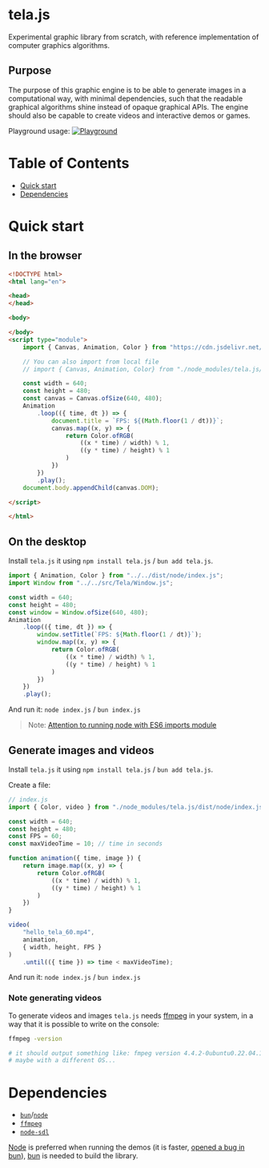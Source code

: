 # tela.js

Experimental graphic library from scratch, with reference implementation of computer graphics algorithms.

## Purpose

The purpose of this graphic engine is to be able to generate images in a computational way, with minimal dependencies, such that the readable graphical algorithms shine instead of opaque graphical APIs. The engine should also be capable to create videos and interactive demos or games. 

Playground usage:
[![Playground](/tela_playground.webp)](https://pedroth.github.io/tela.js)

# Table of Contents

- [Quick start](#quick-start)
- [Dependencies](#dependencies)

# Quick start

## In the browser

```html
<!DOCTYPE html>
<html lang="en">

<head>
</head>

<body>

</body>
<script type="module">
    import { Canvas, Animation, Color } from "https://cdn.jsdelivr.net/npm/tela.js/dist/web/index.js";

    // You can also import from local file
    // import { Canvas, Animation, Color} from "./node_modules/tela.js/dist/web/index.js";

    const width = 640;
    const height = 480;
    const canvas = Canvas.ofSize(640, 480);
    Animation
        .loop(({ time, dt }) => {
            document.title = `FPS: ${(Math.floor(1 / dt))}`;
            canvas.map((x, y) => {
                return Color.ofRGB(
                    ((x * time) / width) % 1,
                    ((y * time) / height) % 1
                )
            })
        })
        .play();
    document.body.appendChild(canvas.DOM);

</script>

</html>
```

## On the desktop
Install `tela.js` it using `npm install tela.js` / `bun add tela.js`.

```js
import { Animation, Color } from "../../dist/node/index.js";
import Window from "../../src/Tela/Window.js";

const width = 640;
const height = 480;
const window = Window.ofSize(640, 480);
Animation
    .loop(({ time, dt }) => {
        window.setTitle(`FPS: ${Math.floor(1 / dt)}`);
        window.map((x, y) => {
            return Color.ofRGB(
                ((x * time) / width) % 1,
                ((y * time) / height) % 1
            )
        })
    })
    .play();
```

And run it: `node index.js` / `bun index.js`

> Note: [Attention to running node with ES6 imports module](https://nodejs.org/api/esm.html#modules-ecmascript-modules)


## Generate images and videos

Install `tela.js` it using `npm install tela.js` / `bun add tela.js`.

Create a file:
```js
// index.js
import { Color, video } from "./node_modules/tela.js/dist/node/index.js";

const width = 640;
const height = 480;
const FPS = 60;
const maxVideoTime = 10; // time in seconds

function animation({ time, image }) {
    return image.map((x, y) => {
        return Color.ofRGB(
            ((x * time) / width) % 1,
            ((y * time) / height) % 1
        )
    })
}

video(
    "hello_tela_60.mp4",
    animation,
    { width, height, FPS }
)
    .until(({ time }) => time < maxVideoTime);
```

And run it: `node index.js` / `bun index.js`

### Note generating videos

To generate videos and images `tela.js` needs [ffmpeg][ffmpeg] in your system, in a way that it is possible to write on the console:
```bash
ffmpeg -version 

# it should output something like: fmpeg version 4.4.2-0ubuntu0.22.04.1...
# maybe with a different OS...

```

# Dependencies

- [`bun`][bun]/[`node`][node]
- [`ffmpeg`][ffmpeg]
- [`node-sdl`][sdl]

[Node][node] is preferred when running the demos (it is faster, [opened a bug in bun](https://github.com/oven-sh/bun/issues/9218)), [bun][bun] is needed to build the library.



[ffmpeg]: https://ffmpeg.org/
[bun]: https://bun.sh/
[node]: https://nodejs.org/en
[sdl]: https://github.com/kmamal/node-sdl

